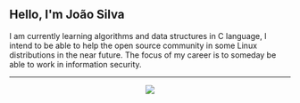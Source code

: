 <h2>Hello, I'm João Silva</h2>
I am currently learning algorithms and data structures in C language, I intend to be able to help the open source community in some Linux distributions in the near future. The focus of my career is to someday be able to work in information security.
<hr>
<p align="center">
  <a href="https://skillicons.dev">
    <img src="https://skillicons.dev/icons?i=c,linux" />
  </a>
</p>

<!---
joaov-rsilva/joaov-rsilva is a ✨ special ✨ repository because its `README.md` (this file) appears on your GitHub profile.
You can click the Preview link to take a look at your changes.
--->
